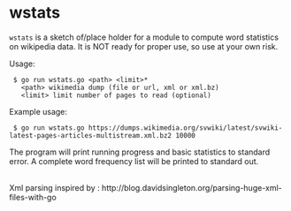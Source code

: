 # wstats

`wstats` is a sketch of/place holder for a module to compute word statistics on wikipedia data. It is NOT ready for proper use, so use at your own risk.

Usage:
  
     $ go run wstats.go <path> <limit>*
       <path> wikimedia dump (file or url, xml or xml.bz)
       <limit> limit number of pages to read (optional)
   	
Example usage:

     $ go run wstats.go https://dumps.wikimedia.org/svwiki/latest/svwiki-latest-pages-articles-multistream.xml.bz2 10000

The program will print running progress and basic statistics to standard error. A complete word frequency list will be printed to standard out.


<br/>
Xml parsing inspired by : http://blog.davidsingleton.org/parsing-huge-xml-files-with-go
